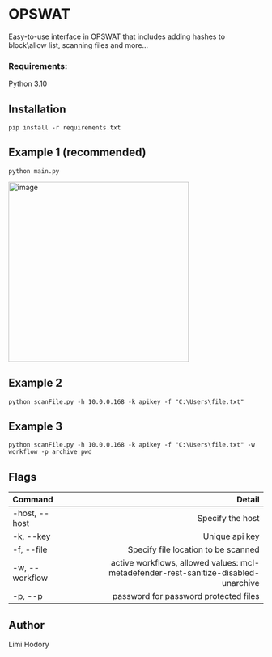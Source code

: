 # OPSWAT
Easy-to-use interface in OPSWAT that includes adding hashes to block\allow list, scanning files and more...

### Requirements:

Python 3.10

## Installation

```
pip install -r requirements.txt
```
## Example 1 (recommended)
```
python main.py
```
<img width="356" alt="image" src="https://user-images.githubusercontent.com/83369474/166484243-5ca73901-d57e-42eb-8cd6-d0ff08868514.png">

## Example 2
```
python scanFile.py -h 10.0.0.168 -k apikey -f "C:\Users\file.txt" 
```
## Example 3
```
python scanFile.py -h 10.0.0.168 -k apikey -f "C:\Users\file.txt" -w workflow -p archive pwd
```

## Flags

Command | Detail
:-- | --:
-host, --host | Specify the host
-k, --key | Unique api key
-f, --file | Specify file location to be scanned
-w, --workflow | active workflows, allowed values: mcl-metadefender-rest-sanitize-disabled-unarchive
-p, --p | password for password protected files
 


## Author

Limi Hodory
